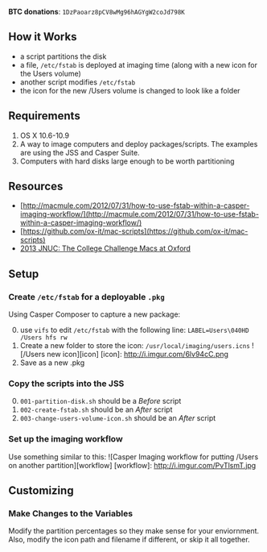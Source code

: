   **BTC donations**: `1DzPaoarz8pCV8wMg96hAGYgW2coJd798K`

## How it Works
+ a script partitions the disk
+ a file, `/etc/fstab` is deployed at imaging time (along with a new icon for the Users volume)
+ another script modifies `/etc/fstab`
+ the icon for the new /Users volume is changed to look like a folder

## Requirements
1. OS X 10.6-10.9
2. A way to image computers and deploy packages/scripts. The examples are using the JSS and Casper Suite.
3. Computers with hard disks large enough to be worth partitioning

## Resources
+ [http://macmule.com/2012/07/31/how-to-use-fstab-within-a-casper-imaging-workflow/](http://macmule.com/2012/07/31/how-to-use-fstab-within-a-casper-imaging-workflow/)
+ [https://github.com/ox-it/mac-scripts](https://github.com/ox-it/mac-scripts)
+ [2013 JNUC: The College Challenge Macs at Oxford](https://mjung.net/publications/20121023-JAMF-NUC-The_College_Challenge-Macs_at_Oxford/Marko%20Jung%20-%20JAMF%20Software%20NUC%202012%20Minneapolis%20-%20Managing%20Macs%20at%20Oxford%20-%2020121018-1455-web.pdf)

## Setup 
### Create `/etc/fstab` for a deployable `.pkg`
Using Casper Composer to capture a new package:

0. use `vifs` to edit `/etc/fstab` with the following line:  `LABEL=Users\040HD /Users hfs rw`
1. Create a new folder to store the icon: `/usr/local/imaging/users.icns`
![/Users new icon][icon]
[icon]: http://i.imgur.com/6lv94cC.png
2. Save as a new .pkg

### Copy the scripts into the JSS

0. `001-partition-disk.sh` should be a _Before_ script
1. `002-create-fstab.sh` should be an _After_ script
2. `003-change-users-volume-icon.sh` should be an _After_ script

### Set up the imaging workflow 
Use something similar to this:
![Casper Imaging workflow for putting /Users on another partition][workflow]
[workflow]: http://i.imgur.com/PvTlsmT.jpg
## Customizing
### Make Changes to the Variables
Modify the partition percentages so they make sense for your enviornment.  Also, modify the icon path and filename if different, or skip it all together.
